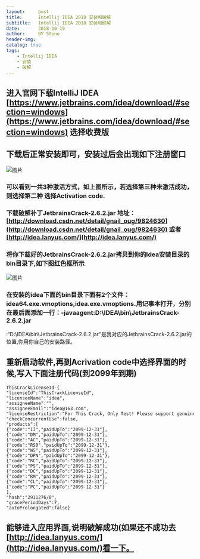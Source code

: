 ```yaml
---
layout:     post
title:      Intellij IDEA 2018 安装和破解
subtitle:   Intellij IDEA 2018 安装和破解
date:       2018-10-19
author:     BY Stone
header-img: 
catalog: true
tags:
    - Intellij IDEA
    - 安装
    - 破解
---
```


## 进入官网下载IntelliJ IDEA [https://www.jetbrains.com/idea/download/#section=windows](https://www.jetbrains.com/idea/download/#section=windows) 选择收费版
## 下载后正常安装即可，安装过后会出现如下注册窗口

![图片](https://images-cdn.shimo.im/BmfkvIOKcWIopT9G/20170622144216737.jpg!thumbnail)
### 可以看到一共3种激活方式，如上图所示，若选择第三种未激活成功，则选择第二种 选择Activation code.
### 下载破解补丁JetbrainsCrack-2.6.2.jar  地址：[http://download.csdn.net/detail/gnail_oug/9824630](http://download.csdn.net/detail/gnail_oug/9824630) 或者 [http://idea.lanyus.com/](http://idea.lanyus.com/)
### 将你下载好的JetbrainsCrack-2.6.2.jar拷贝到你的Idea安装目录的bin目录下,如下图红色框所示

![图片](https://images-cdn.shimo.im/BlIFpdFR70U7CwdH/20170622143359992.jpg!thumbnail)
### 在安装的idea下面的bin目录下面有2个文件：idea64.exe.vmoptions,idea.exe.vmoptions.用记事本打开，分别在最后面添加一行：-javaagent:D:\IDEA\bin\JetbrainsCrack-2.6.2.jar
:“D:\IDEA\bin\JetbrainsCrack-2.6.2.jar”是我对应的JetbrainsCrack-2.6.2.jar的位置,你用你自己的安装路径。
## 重新启动软件,再到Acrivation code中选择界面的时候,写入下面注册代码(到2099年到期)
```
ThisCrackLicenseId-{    
"licenseId":"ThisCrackLicenseId",    
"licenseeName":"idea",    
"assigneeName":"",    
"assigneeEmail":"idea@163.com",    
"licenseRestriction":"For This Crack, Only Test! Please support genuine!!!",    
"checkConcurrentUse":false,    
"products":[    
{"code":"II","paidUpTo":"2099-12-31"},    
{"code":"DM","paidUpTo":"2099-12-31"},    
{"code":"AC","paidUpTo":"2099-12-31"},    
{"code":"RS0","paidUpTo":"2099-12-31"},    
{"code":"WS","paidUpTo":"2099-12-31"},    
{"code":"DPN","paidUpTo":"2099-12-31"},    
{"code":"RC","paidUpTo":"2099-12-31"},    
{"code":"PS","paidUpTo":"2099-12-31"},    
{"code":"DC","paidUpTo":"2099-12-31"},    
{"code":"RM","paidUpTo":"2099-12-31"},    
{"code":"CL","paidUpTo":"2099-12-31"},    
{"code":"PC","paidUpTo":"2099-12-31"}    
],    
"hash":"2911276/0",    
"gracePeriodDays":7,    
"autoProlongated":false}   
```
## 能够进入应用界面,说明破解成功(如果还不成功去[http://idea.lanyus.com/](http://idea.lanyus.com/)看一下。


